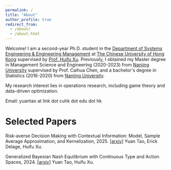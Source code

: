 ```yaml
---
permalink: /
title: "About"
author_profile: true
redirect_from: 
  - /about/
  - /about.html
---
```


Welcome! I am a second-year Ph.D. student in the [Department of Systems Engineering & Engineering Management](https://www.se.cuhk.edu.hk/) at [The Chinese University of Hong Kong](https://www.cuhk.edu.hk/) supervised by [Prof. Huifu Xu](https://www1.se.cuhk.edu.hk/~hfxu/). Previously, I obtained my Master degree in Management Science and Engineering (2020-2023) from [Nanjing University](https://sme.nju.edu.cn/englishversion/main.htm) supervised by Prof. Caihua Chen, and a bachelor's degree in Statistics (2016-2020) from [Nanjing University](https://math.nju.edu.cn/en/index.html).

My research interest lies in operations research, including game theory and data-driven optimization.

Email: yuantao at link dot cuhk dot edu dot hk

Selected Papers
======
Risk-averse Decision Making with Contextual Information: Model, Sample Average Approximation, and Kernelization, 2025. [[arxiv](https://arxiv.org/abs/2502.16607)]
Yuan Tao, Erick Delage, Huifu Xu. 

Generalized Bayesian Nash Equilibrium with Continuous Type and Action Spaces, 2024. [[arxiv](https://arxiv.org/abs/2405.19721)]
Yuan Tao, Huifu Xu.
